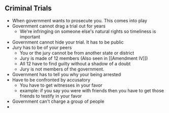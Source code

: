 ## Criminal Trials
 - When government wants to prosecute you. This comes into play
 - Government cannot drag a trial out for years
	 - We're infringing on someone else's natural rights so timeliness is important
- Government cannot hide your trial. It has to be public
- Jury has to be of your peers
	- You or the jury cannot be from another state or district
	- Jury is made of 12 members (Also seen in [[Amendment IV]])
	- All 12 have to find guilty without a shadow of a doubt
	- Jury is not members of the government.
- Government has to tell you why your being arrested
- Have to be confronted by accusatory
	- You have to get witnesses in your favor
	- example: if you say you were with friends then you have to get those friends to testify in your favor
- Government can't charge a group of people
- 